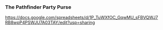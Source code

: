 
### The Pathfinder Party Purse
https://docs.google.com/spreadsheets/d/1P_TuWXfOC_GqwMU_sFBVQWJ7RB8wpP4PSWJU7A03TAY/edit?usp=sharing

